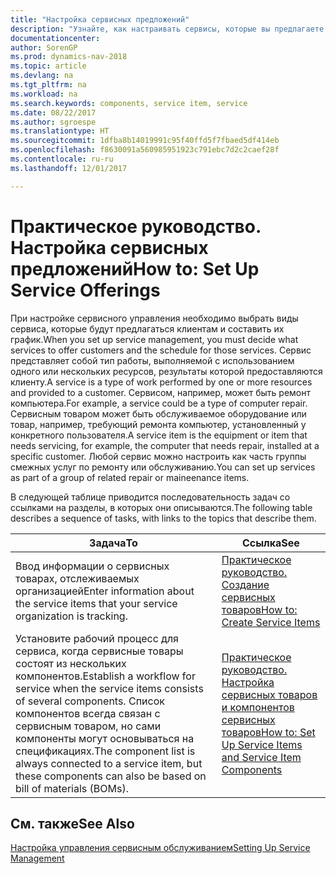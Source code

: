 ```yaml
---
title: "Настройка сервисных предложений"
description: "Узнайте, как настраивать сервисы, которые вы предлагаете своим клиентам."
documentationcenter: 
author: SorenGP
ms.prod: dynamics-nav-2018
ms.topic: article
ms.devlang: na
ms.tgt_pltfrm: na
ms.workload: na
ms.search.keywords: components, service item, service
ms.date: 08/22/2017
ms.author: sgroespe
ms.translationtype: HT
ms.sourcegitcommit: 1dfba8b14019991c95f40ffd5f7fbaed5df414eb
ms.openlocfilehash: f8630091a560985951923c791ebc7d2c2caef28f
ms.contentlocale: ru-ru
ms.lasthandoff: 12/01/2017

---
```


# <a name="how-to-set-up-service-offerings"></a><span data-ttu-id="d705a-103">Практическое руководство. Настройка сервисных предложений</span><span class="sxs-lookup"><span data-stu-id="d705a-103">How to: Set Up Service Offerings</span></span>
<span data-ttu-id="d705a-104">При настройке сервисного управления необходимо выбрать виды сервиса, которые будут предлагаться клиентам и составить их график.</span><span class="sxs-lookup"><span data-stu-id="d705a-104">When you set up service management, you must decide what services to offer customers and the schedule for those services.</span></span> <span data-ttu-id="d705a-105">Сервис представляет собой тип работы, выполняемой с использованием одного или нескольких ресурсов, результаты которой предоставляются клиенту.</span><span class="sxs-lookup"><span data-stu-id="d705a-105">A service is a type of work performed by one or more resources and provided to a customer.</span></span> <span data-ttu-id="d705a-106">Сервисом, например, может быть ремонт компьютера.</span><span class="sxs-lookup"><span data-stu-id="d705a-106">For example, a service could be a type of computer repair.</span></span> <span data-ttu-id="d705a-107">Сервисным товаром может быть обслуживаемое оборудование или товар, например, требующий ремонта компьютер, установленный у конкретного пользователя.</span><span class="sxs-lookup"><span data-stu-id="d705a-107">A service item is the equipment or item that needs servicing, for example, the computer that needs repair, installed at a specific customer.</span></span> <span data-ttu-id="d705a-108">Любой сервис можно настроить как часть группы смежных услуг по ремонту или обслуживанию.</span><span class="sxs-lookup"><span data-stu-id="d705a-108">You can set up services as part of a group of related repair or maineenance items.</span></span>  
  
<span data-ttu-id="d705a-109">В следующей таблице приводится последовательность задач со ссылками на разделы, в которых они описываются.</span><span class="sxs-lookup"><span data-stu-id="d705a-109">The following table describes a sequence of tasks, with links to the topics that describe them.</span></span>  
  
|<span data-ttu-id="d705a-110">**Задача**</span><span class="sxs-lookup"><span data-stu-id="d705a-110">**To**</span></span>|<span data-ttu-id="d705a-111">**Ссылка**</span><span class="sxs-lookup"><span data-stu-id="d705a-111">**See**</span></span>|  
|------------|-------------|  
|<span data-ttu-id="d705a-112">Ввод информации о сервисных товарах, отслеживаемых организацией</span><span class="sxs-lookup"><span data-stu-id="d705a-112">Enter information about the service items that your service organization is tracking.</span></span>|[<span data-ttu-id="d705a-113">Практическое руководство. Создание сервисных товаров</span><span class="sxs-lookup"><span data-stu-id="d705a-113">How to: Create Service Items</span></span>](service-how-to-create-service-items.md)|  
|<span data-ttu-id="d705a-114">Установите рабочий процесс для сервиса, когда сервисные товары состоят из нескольких компонентов.</span><span class="sxs-lookup"><span data-stu-id="d705a-114">Establish a workflow for service when the service items consists of several components.</span></span> <span data-ttu-id="d705a-115">Список компонентов всегда связан с сервисным товаром, но сами компоненты могут основываться на спецификациях.</span><span class="sxs-lookup"><span data-stu-id="d705a-115">The component list is always connected to a service item, but these components can also be based on bill of materials (BOMs).</span></span>|[<span data-ttu-id="d705a-116">Практическое руководство. Настройка сервисных товаров и компонентов сервисных товаров</span><span class="sxs-lookup"><span data-stu-id="d705a-116">How to: Set Up Service Items and Service Item Components</span></span>](service-how-setup-service-items.md)|  
  
## <a name="see-also"></a><span data-ttu-id="d705a-117">См. также</span><span class="sxs-lookup"><span data-stu-id="d705a-117">See Also</span></span>  
[<span data-ttu-id="d705a-118">Настройка управления сервисным обслуживанием</span><span class="sxs-lookup"><span data-stu-id="d705a-118">Setting Up Service Management</span></span>](service-setup-service.md)   
